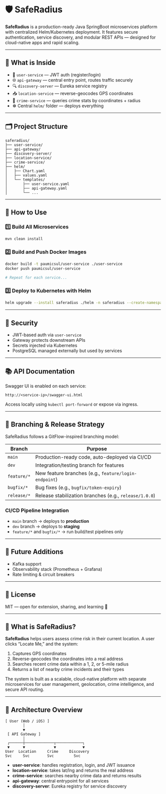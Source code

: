 # 🛡️ SafeRadius

**SafeRadius** is a production-ready Java SpringBoot microservices platform with centralized Helm/Kubernetes deployment. It features secure authentication, service discovery, and modular REST APIs — designed for cloud-native apps and rapid scaling.

---

## 🧰 What is Inside

- 🔐 `user-service` — JWT auth (register/login)
- 🌐 `api-gateway` — central entry point, routes traffic securely
- 🔍 `discovery-server` — Eureka service registry
- 📥 `location-service` — reverse-geocodes GPS coordinates
- 🚨 `crime-service` — queries crime stats by coordinates + radius
- ☸️ Central `helm/` folder — deploys everything

---

## 🗂️ Project Structure

```
saferadius/
├── user-service/
├── api-gateway/
├── discovery-server/
├── location-service/
├── crime-service/
├── helm/
│   ├── Chart.yaml
│   ├── values.yaml
│   └── templates/
│       ├── user-service.yaml
│       ├── api-gateway.yaml
│       └── ...
```

---

## 🧪 How to Use

### 1️⃣ Build All Microservices

```bash
mvn clean install
```

### 2️⃣ Build and Push Docker Images

```bash
docker build -t paumicsul/user-service ./user-service
docker push paumicsul/user-service

# Repeat for each service...
```

### 3️⃣ Deploy to Kubernetes with Helm

```bash
helm upgrade --install saferadius ./helm -n saferadius --create-namespace
```

---

## 🔐 Security

- JWT-based auth via `user-service`
- Gateway protects downstream APIs
- Secrets injected via Kubernetes
- PostgreSQL managed externally but used by services

---

## 📚 API Documentation

Swagger UI is enabled on each service:

```
http://<service-ip>/swagger-ui.html
```

Access locally using `kubectl port-forward` or expose via ingress.

---

## 🔀 Branching & Release Strategy

SafeRadius follows a GitFlow-inspired branching model:

| Branch         | Purpose                            |
|----------------|-------------------------------------|
| `main`         | Production-ready code, auto-deployed via CI/CD |
| `dev`          | Integration/testing branch for features |
| `feature/*`    | New feature branches (e.g., `feature/login-endpoint`) |
| `bugfix/*`     | Bug fixes (e.g., `bugfix/token-expiry`) |
| `release/*`    | Release stabilization branches (e.g., `release/1.0.0`) |

### CI/CD Pipeline Integration

- `main` branch → deploys to **production**
- `dev` branch → deploys to **staging**
- `feature/*` and `bugfix/*` → run build/test pipelines only

---

## 🤖 Future Additions

- Kafka support
- Observability stack (Prometheus + Grafana)
- Rate limiting & circuit breakers

---

## 📄 License

MIT — open for extension, sharing, and learning 🚀

---

## 🧭 What is SafeRadius?

**SafeRadius** helps users assess crime risk in their current location. A user clicks “Locate Me,” and the system:

1. Captures GPS coordinates
2. Reverse-geocodes the coordinates into a real address
3. Searches recent crime data within a 1, 2, or 5-mile radius
4. Returns a list of nearby crime incidents and their types

The system is built as a scalable, cloud-native platform with separate microservices for user management, geolocation, crime intelligence, and secure API routing.

---

## 🧱 Architecture Overview

```
[ User (Web / iOS) ]
        │
        ▼
 [ API Gateway ]
        │
 ┌──────┼─────────────┬────────────┐
 ▼      ▼             ▼            ▼
User  Location     Crime     Discovery
Svc     Svc        Svc         Svc
```

- **user-service**: handles registration, login, and JWT issuance
- **location-service**: takes lat/lng and returns the real address
- **crime-service**: searches nearby crime data and returns results
- **api-gateway**: central entrypoint for all services
- **discovery-server**: Eureka registry for service discovery

